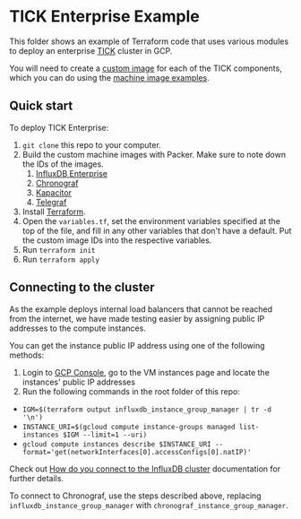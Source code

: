 # TICK Enterprise Example

This folder shows an example of Terraform code that uses various modules to deploy an enterprise [TICK](https://www.influxdata.com/time-series-platform/) cluster in GCP.

You will need to create a [custom image](https://cloud.google.com/compute/docs/images/create-delete-deprecate-private-images) for each of the TICK components, which you can do using the [machine image examples](https://github.com/gruntwork-io/terraform-google-influx/tree/master/examples/machine-images). 

## Quick start

To deploy TICK Enterprise:

1. `git clone` this repo to your computer.
1. Build the custom machine images with Packer. Make sure to note down the IDs of the images.
   1. [InfluxDB Enterprise](https://github.com/gruntwork-io/terraform-google-influx/tree/master/examples/machine-images/influxdb-enterprise)
   1. [Chronograf](https://github.com/gruntwork-io/terraform-google-influx/tree/master/examples/machine-images/chronograf)
   1. [Kapacitor](https://github.com/gruntwork-io/terraform-google-influx/tree/master/examples/machine-images/kapacitor)
   1. [Telegraf](https://github.com/gruntwork-io/terraform-google-influx/tree/master/examples/machine-images/telegraf)
1. Install [Terraform](https://www.terraform.io/).
1. Open the `variables.tf`, set the environment variables specified at the top of the file, and fill in any other variables that don't have a default. Put the custom image IDs into the respective variables.
1. Run `terraform init`
1. Run `terraform apply`

## Connecting to the cluster

As the example deploys internal load balancers that cannot be reached from the internet, we have made testing easier by assigning public IP addresses to the compute instances. 

You can get the instance public IP address using one of the following methods:

1. Login to [GCP Console](https://console.cloud.google.com/), go to the VM instances page and locate the instances' public IP addresses
2. Run the following commands in the root folder of this repo:
  * `IGM=$(terraform output influxdb_instance_group_manager | tr -d '\n')`
  * `INSTANCE_URI=$(gcloud compute instance-groups managed list-instances $IGM --limit=1 --uri)`
  * `gcloud compute instances describe $INSTANCE_URI --format='get(networkInterfaces[0].accessConfigs[0].natIP)'`

Check out [How do you connect to the InfluxDB cluster](https://github.com/gruntwork-io/terraform-google-influx/tree/master/modules/influxdb-cluster#how-do-you-connect-to-the-influxdb-cluster) documentation for further details.

To connect to Chronograf, use the steps described above, replacing `influxdb_instance_group_manager` with `chronograf_instance_group_manager`.